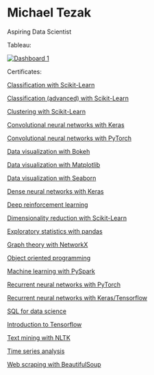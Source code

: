 # Michael Tezak

Aspiring Data Scientist

Tableau:

<div class='tableauPlaceholder' id='viz1692827154785' style='position: relative'><noscript><a href='#'><img alt='Dashboard 1 ' src='https:&#47;&#47;public.tableau.com&#47;static&#47;images&#47;CP&#47;CPIFlightFares&#47;Dashboard1&#47;1_rss.png' style='border: none' /></a></noscript><object class='tableauViz'  style='display:none;'><param name='host_url' value='https%3A%2F%2Fpublic.tableau.com%2F' /> <param name='embed_code_version' value='3' /> <param name='site_root' value='' /><param name='name' value='CPIFlightFares&#47;Dashboard1' /><param name='tabs' value='no' /><param name='toolbar' value='yes' /><param name='static_image' value='https:&#47;&#47;public.tableau.com&#47;static&#47;images&#47;CP&#47;CPIFlightFares&#47;Dashboard1&#47;1.png' /> <param name='animate_transition' value='yes' /><param name='display_static_image' value='yes' /><param name='display_spinner' value='yes' /><param name='display_overlay' value='yes' /><param name='display_count' value='yes' /><param name='language' value='en-US' /></object></div>                <script type='text/javascript'>                    
var divElement = document.getElementById('viz1692827154785');                    var vizElement = divElement.getElementsByTagName('object')[0];                    if ( divElement.offsetWidth > 800 ) { vizElement.style.width='100%';vizElement.style.height=(divElement.offsetWidth*0.75)+'px';} else if ( divElement.offsetWidth > 500 ) { vizElement.style.width='100%';vizElement.style.height=(divElement.offsetWidth*0.75)+'px';} else { vizElement.style.width='100%';vizElement.style.height='1177px';}                     var scriptElement = document.createElement('script');                    scriptElement.src = 'https://public.tableau.com/javascripts/api/viz_v1.js';                    vizElement.parentNode.insertBefore(scriptElement, vizElement);                </script>


Certificates:

<a href="certificates/classification_sklearn.pdf">Classification with Scikit-Learn</a> 

<a href="certificates/classification_2_sklearn.pdf">Classification (advanced) with Scikit-Learn</a> 

<a href="certificates/clustering_sklearn.pdf">Clustering with Scikit-Learn</a> 

<a href="certificates/cnn_keras.pdf">Convolutional neural networks with Keras</a> 

<a href="certificates/cnn_pytorch.pdf">Convolutional neural networks with PyTorch</a> 

<a href="certificates/dataviz_bokeh.pdf">Data visualization with Bokeh</a> 

<a href="certificates/dataviz_matplotlib.pdf">Data visualization with Matplotlib</a> 

<a href="certificates/dataviz_seaborn.pdf">Data visualization with Seaborn</a> 

<a href="certificates/ddn_keras.pdf">Dense neural networks with Keras</a> 

<a href="certificates/deep_reinforcement_learning.pdf">Deep reinforcement learning</a> 

<a href="certificates/dimensionality_reduction.pdf">Dimensionality reduction with Scikit-Learn</a> 

<a href="certificates/exploratory_statistics.pdf">Exploratory statistics with pandas</a> 

<a href="certificates/graph_theory_networkx.pdf">Graph theory with NetworkX</a> 

<a href="certificates/object_oriented_programming.pdf">Object oriented programming</a> 

<a href="certificates/pyspark.pdf">Machine learning with PySpark</a> 

<a href="certificates/rnn_pytorch.pdf">Recurrent neural networks with PyTorch</a> 

<a href="certificates/rnn_tensorflow.pdf">Recurrent neural networks with Keras/Tensorflow</a> 

<a href="certificates/sql.pdf">SQL for data science</a> 

<a href="certificates/tensorflow.pdf">Introduction to Tensorflow</a> 

<a href="certificates/text_mining.pdf">Text mining with NLTK</a> 

<a href="certificates/time_series_analysis.pdf">Time series analysis</a> 

<a href="certificates/web_scraping_beautifulsoup.pdf">Web scraping with BeautifulSoup</a>
